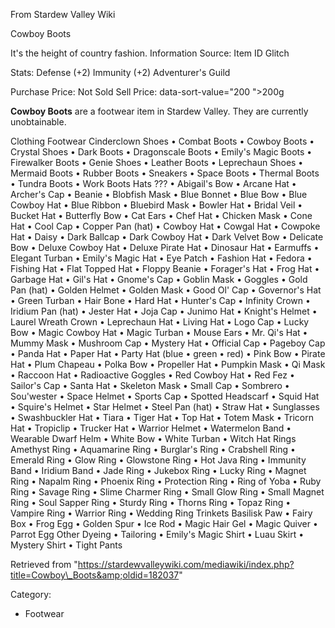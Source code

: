 From Stardew Valley Wiki

Cowboy Boots

It's the height of country fashion. Information Source: Item ID Glitch

Stats: Defense (+2) Immunity (+2) Adventurer's Guild

Purchase Price: Not Sold Sell Price: data-sort-value="200 "&gt;200g

**Cowboy Boots** are a footwear item in Stardew Valley. They are currently unobtainable.

Clothing Footwear Cinderclown Shoes • Combat Boots • Cowboy Boots • Crystal Shoes • Dark Boots • Dragonscale Boots • Emily's Magic Boots • Firewalker Boots • Genie Shoes • Leather Boots • Leprechaun Shoes • Mermaid Boots • Rubber Boots • Sneakers • Space Boots • Thermal Boots • Tundra Boots • Work Boots Hats ??? • Abigail's Bow • Arcane Hat • Archer's Cap • Beanie • Blobfish Mask • Blue Bonnet • Blue Bow • Blue Cowboy Hat • Blue Ribbon • Bluebird Mask • Bowler Hat • Bridal Veil • Bucket Hat • Butterfly Bow • Cat Ears • Chef Hat • Chicken Mask • Cone Hat • Cool Cap • Copper Pan (hat) • Cowboy Hat • Cowgal Hat • Cowpoke Hat • Daisy • Dark Ballcap • Dark Cowboy Hat • Dark Velvet Bow • Delicate Bow • Deluxe Cowboy Hat • Deluxe Pirate Hat • Dinosaur Hat • Earmuffs • Elegant Turban • Emily's Magic Hat • Eye Patch • Fashion Hat • Fedora • Fishing Hat • Flat Topped Hat • Floppy Beanie • Forager's Hat • Frog Hat • Garbage Hat • Gil's Hat • Gnome's Cap • Goblin Mask • Goggles • Gold Pan (hat) • Golden Helmet • Golden Mask • Good Ol' Cap • Governor's Hat • Green Turban • Hair Bone • Hard Hat • Hunter's Cap • Infinity Crown • Iridium Pan (hat) • Jester Hat • Joja Cap • Junimo Hat • Knight's Helmet • Laurel Wreath Crown • Leprechaun Hat • Living Hat • Logo Cap • Lucky Bow • Magic Cowboy Hat • Magic Turban • Mouse Ears • Mr. Qi's Hat • Mummy Mask • Mushroom Cap • Mystery Hat • Official Cap • Pageboy Cap • Panda Hat • Paper Hat • Party Hat (blue • green • red) • Pink Bow • Pirate Hat • Plum Chapeau • Polka Bow • Propeller Hat • Pumpkin Mask • Qi Mask • Raccoon Hat • Radioactive Goggles • Red Cowboy Hat • Red Fez • Sailor's Cap • Santa Hat • Skeleton Mask • Small Cap • Sombrero • Sou'wester • Space Helmet • Sports Cap • Spotted Headscarf • Squid Hat • Squire's Helmet • Star Helmet • Steel Pan (hat) • Straw Hat • Sunglasses • Swashbuckler Hat • Tiara • Tiger Hat • Top Hat • Totem Mask • Tricorn Hat • Tropiclip • Trucker Hat • Warrior Helmet • Watermelon Band • Wearable Dwarf Helm • White Bow • White Turban • Witch Hat Rings Amethyst Ring • Aquamarine Ring • Burglar's Ring • Crabshell Ring • Emerald Ring • Glow Ring • Glowstone Ring • Hot Java Ring • Immunity Band • Iridium Band • Jade Ring • Jukebox Ring • Lucky Ring • Magnet Ring • Napalm Ring • Phoenix Ring • Protection Ring • Ring of Yoba • Ruby Ring • Savage Ring • Slime Charmer Ring • Small Glow Ring • Small Magnet Ring • Soul Sapper Ring • Sturdy Ring • Thorns Ring • Topaz Ring • Vampire Ring • Warrior Ring • Wedding Ring Trinkets Basilisk Paw • Fairy Box • Frog Egg • Golden Spur • Ice Rod • Magic Hair Gel • Magic Quiver • Parrot Egg Other Dyeing • Tailoring • Emily's Magic Shirt • Luau Skirt • Mystery Shirt • Tight Pants

Retrieved from "https://stardewvalleywiki.com/mediawiki/index.php?title=Cowboy\_Boots&amp;oldid=182037"

Category:

- Footwear
